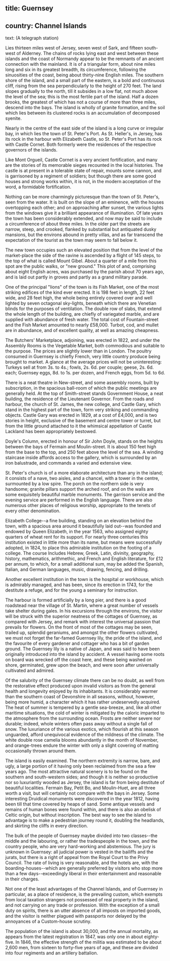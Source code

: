 ﻿title: Guernsey
----
country: Channel Islands
----
text: (A telegraph station)

Lies thirteen miles west of Jersey, seven west of Sark, and fifteen south-west of Alderney. The chains of rocks lying east and west between these islands and the coast of Normandy appear to be the remnants of an ancient connection with the mainland. It is of a triangular form, about nine miles long and six in its greatest breadth, its circumference, following the sinuosities of the coast, being about thirty-nine English miles. The southern shore of the island, and a small part of the eastern, is a bold and continuous cliff, rising from the sea perpendicularly to the height of 270 feet. The land slopes gradually to the north, till it subsides in a low flat, not much above the level of the sea; this is the most fertile part of the island. Half a dozen brooks, the greatest of which has not a course of more than three miles, descend into the bays. The island is wholly of granite formation, and the soil which lies between its clustered rocks is an accumulation of decomposed syenite.

Nearly in the centre of the east side of the island is a long curve or irregular bay, in which lies the town of St. Peter's Port. As St. Heller's, in Jersey, has its rock in the harbour with Elizabeth Castle, so St. Peter's Port has its rock with Castle Cornet. Both formerly were the residences of the respective governors of the islands.

Like Mont Orgueil, Castle Cornet is a very ancient fortification, and many are the stories of its memorable sieges recounted in the local histories. The castle is at present in a tolerable state of repair, mounts some cannon, and is garrisoned by a regiment of soldiers; but though there are some good houses and strong works within, it is not, in the modern acceptation of the word, a formidable fortification.

Nothing can be more charmingly picturesque than the town of St. Peter's, seen from the water. It is built on the slope of an eminence, with the houses overtopping each other; and on approaching after sunset, the various lights from the windows give it a brilliant appearance of illumination. Of late years the town has been considerably extended, and now may be said to include a circumference of about three miles. In the older part the streets are narrow, steep, and crooked, flanked by substantial but antiquated dusky mansions, but the environs abound in pretty villas, and as far transcend the expectation of the tourist as the town may seem to fall below it.

The new town occupies such an elevated position that from the level of the market-place the side of the ravine is ascended by a flight of 145 steps, to the top of what is called Mount Gibel. About a quarter of a mile from this spot are the public walks, or "new ground." This plot of and, comprising about eight English acres, was purchased by the parish about 70 years ago, and is laid out partly in groves and partly as a grand military parade.

One of the principal "lions" of the town is its Fish Market, one of the most striking edifices of the kind ever erected. It is 198 feet in length, 22 feet wide, and 28 feet high, the whole being entirely covered over and well lighted by seven octagonal sky-lights, beneath which there are Venetian blinds for the purposes of ventilation. The double row of slabs, that extend the whole length of the building, are chiefly of variegated marble, and are supplied with abundance of fresh water. The total cost of Fountain-street and the Fish Market amounted to nearly £58,000. Turbot, cod, and mullet are in abundance, and of excellent quality, at well as amazing cheapness.

The Butchers' Marketplace, adjoining, was erected in 1822, and under the Assembly Rooms is the Vegetable Market, both commodious and suitable to the purpose. The prices are slightly lower than in London. The poultry consumed in Guernsey is chiefly French, very little country produce being brought to market. A glance at the average prices will not be uninteresting: Turkeys sell at from 3s. to 4s.; fowls, 2s. 6d. per couple; geese, 2s. 6d. each; Guernsey eggs, 8d. to 1s. per dozen, and French eggs, from 5d. to 6d.

There is a neat theatre in New-street, and some assembly rooms, built by subscription, in the spacious ball-room of which the public meetings are generally held. At the top of Smith-street stands Government House, a neat building, the residence of the Lieutenant Governor. From the roads and harbour, the church of St. James, the new college, and Castle Gary, which stand in the highest part of the town, form very striking and commanding objects. Castle Gary was erected in 1829, at a cost of £4,000, and is two stories in height, exclusive of the basement and centre tower or turret, but from the little ground attached to it the whimsical appellation of Castle Lackland has been appropriately bestowed.

Doyle's Column, erected in honour of Sir John Doyle, stands on the heights between the bays of Fermain and Moulin-street. It is about 150 feet high from the base to the top, and 250 feet above the level of the sea. A winding staircase inside affords access to the gallery, which is surrounded by an iron balustrade, and commands a varied and extensive view.

St. Peter's church is of a more elaborate architecture than any in the island; it consists of a nave, two aisles, and a chancel, with a tower in the centre, surmounted by a low spire. The porch on the northern side is very handsome; granite pillars support the arched roof, and on the walls are some exquisitely beautiful marble monuments. The garrison service and the evening service are performed in the English language. There are also numerous other places of religious worship, appropriate to the tenets of every other denomination.

Elizabeth College--a fine building, standing on an elevation behind the town, with a spacious area around it beautifully laid out--was founded and endowed by Queen Elizabeth, in the year 1563, who assigned eighty quarters of wheat rent for its support. For nearly three centuries this institution existed in little more than its name, but means were successfully adopted, in 1824, to place this admirable institution on the footing of a college. The course Includes Hebrew, Greek, Latin, divinity, geography, history, mathematics, arithmethic, and French and English literature, for £12 per annum, to which, for a small additional sum, may be added the Spanish, Italian, and German languages, music, drawing, fencing, and drilling. 

Another excellent institution in the town is the hospital or workhouse, which is admirably managed, and has been, since its erection in 1743, for the destitute a refuge, and for the young a seminary for instruction.

The harbour is formed artificially by a long pier, and there is a good roadstead near the village of St. Martin, where a great number of vessels take shelter during gales. In his excursions through the environs, the visitor will be struck with the superior neatness of the cottages of Guernsey, as compared with Jersey, and remark with interest the universal passion that prevails for flowers. On the front of most of the cottages may be seen, trailed up, splendid geraniums, and amongst the other flowers cultivated, we must not forget the far-famed Guernsey lily, the pride of the island, and the favourite of every gardener and cottager who has a bit of garden ground. The Guernsey lily is a native of Japan, and was said to have been originally introduced into the island by accident. A vessel having some roots on board was wrecked off the coast here, and these being washed on shore, germinated, grew upon the beach, and were soon after universally cultivated and admired.

Of the salubrity of the Guernsey climate there can be no doubt, as well from the restorative effect produced upon invalid visitors as from the general health and longevity enjoyed by its inhabitants. It is considerably warmer than the southern coast of Devonshire in all seasons, without, however, being more humid, a character which it has rather undeservedly acquired. The heat of summer is tempered by a gentle sea-breeze, and, like all other maritime situations, the cold of winter is mitigated by the caloric imparted to the atmosphere from the surrounding ocean. Frosts are neither severe nor durable; indeed, whole winters often pass away without a single fall of snow. The luxuriance of the various exotics, which flourish at this season unguarded, afford unequivocal evidence of the mildness of the climate. The white double rose camelia blooms abundantly in the month of November, and orange-trees endure the winter with only a slight covering of matting occasionally thrown around them.

The island is easily examined. The northern extremity is narrow, bare, and ugly, a large portion of it having only been reclaimed from the sea a few years ago. The most attractive natural scenery is to be found on the southern and south-western sides; and though it is neither so productive nor so luxuriantly wooded as Jersey, the island is far from being destitute of beautiful localities. Fermain Bay, Petit Bo, and Moulin-Huet, are all three worth a visit, but will certainly not compare with the bays in Jersey. Some interesting Druidical monuments were discovered in the year 1812, having been till that time covered by heaps of sand. Some antique vessels and remains of human bones were found within, and there is also an obelisk of Celtic origin, but without inscription. The best way to see the island to advantage is to make a pedestrian journey round it, doubling the headlands, and skirting the cliffs in every direction.

The bulk of the people of Guernsey maybe divided into two classes--the middle and the labouring, or rather the tradespeople in the town, and the country people, who are very hard-working and abstemious. The jury is unknown in Guernsey: all judicial power is vested in the bailiffs and the jurats, but there is a right of appeal from the Royal Court to the Privy Council. The rate of living is very reasonable, and the hotels are, with the boarding-houses--which are generally preferred by visitors who stop more than a few days--exceedingly liberal in their entertainment and reasonable in their charges.

Not one of the least advantages of the Channel Islands, and of Guernsey in particular, as a place of residence, is the prevailing custom, which exempts from local taxation strangers not possessed of real property in the island, and not carrying on any trade or profession. With the exception of a small duty on spirits, there is an utter absence of all imposts on imported goods, and the visitor is neither plagued with passports nor delayed by the annoyances of a Custom-house scrutiny.

The population of the island is about 30,000, and the annual mortality, as appears from the latest registration in 1847, was only one in about eighty-five. In 1846, the effective strength of the militia was estimated to be about 2,600 men, from sixteen to forty-five years of age, and these are divided into four regiments and an artillery battalion.